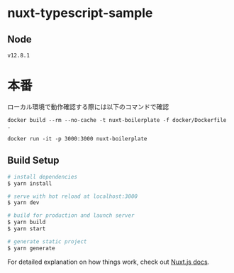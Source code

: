# nuxt-typescript-sample

## Node
```
v12.8.1
```

# 本番
ローカル環境で動作確認する際には以下のコマンドで確認
```
docker build --rm --no-cache -t nuxt-boilerplate -f docker/Dockerfile .

docker run -it -p 3000:3000 nuxt-boilerplate
```

## Build Setup

``` bash
# install dependencies
$ yarn install

# serve with hot reload at localhost:3000
$ yarn dev

# build for production and launch server
$ yarn build
$ yarn start

# generate static project
$ yarn generate
```

For detailed explanation on how things work, check out [Nuxt.js docs](https://nuxtjs.org).

